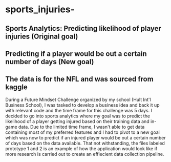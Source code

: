 # sports_injuries-
## Sports Analytics: Predicting likelihood of player injuries (Original goal)
## Predicting if a player would be out a certain number of days (New goal)
## The data is for the NFL and was sourced from kaggle

During a Future Mindset Challenge organized by my school (Hult Int'l Business School), I was tasked to develop a business idea and back it up with relevant code and the time frame for this challenge was 5 days. I decided to go into sports analytics where my goal was to predict the likelihood of a player getting injured based on their training data and in-game data. Due to the limited time frame, I wasn't able to get data containing most of my preferred features and I had to pivot to a new goal which was now to predict if an injured player would be out a certain number of days based on the data available. 
That not withstanding, the files labeled prototype 1 and 2 is an example of how the application would look like if more research is carried out to create an effiecient data collection pipeline. 

